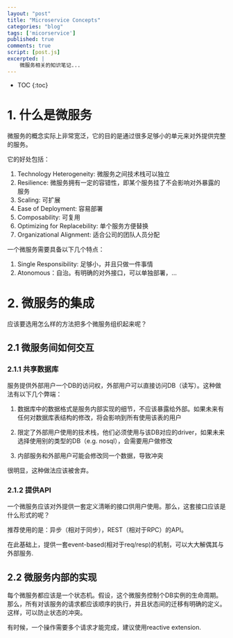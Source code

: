 ```yaml
---
layout: "post"
title: "Microservice Concepts"
categories: "blog"
tags: ['micorservice']
published: true
comments: true
script: [post.js]
excerpted: |
    微服务相关的知识笔记...
---
```


* TOC
{:toc}

# 1. 什么是微服务

微服务的概念实际上非常宽泛，它的目的是通过很多足够小的单元来对外提供完整的服务。

它的好处包括：

1. Technology Heterogeneity: 微服务之间技术栈可以独立
2. Resilience: 微服务拥有一定的容错性，即某个服务挂了不会影响对外暴露的服务
3. Scaling: 可扩展
4. Ease of Deployment: 容易部署
5. Composability: 可复用
6. Optimizing for Replacebility: 单个服务方便替换
7. Organizational Alignment: 适合公司的团队人员分配

一个微服务需要具备以下几个特点：

1. Single Responsibility: 足够小，并且只做一件事情
2. Atonomous：自治。有明确的对外接口，可以单独部署，...

# 2. 微服务的集成

应该要选用怎么样的方法把多个微服务组织起来呢？

## 2.1 微服务间如何交互

### 2.1.1 共享数据库

服务提供外部用户一个DB的访问权，外部用户可以直接访问DB（读写）。这种做法有以下几个弊端：

1. 数据库中的数据格式是服务内部实现的细节，不应该暴露给外部。如果未来有任何对数据库表结构的修改，将会影响到所有使用该表的用户

2. 限定了外部用户使用的技术栈，他们必须使用与该DB对应的driver，如果未来选择使用别的类型的DB（e.g. nosql），会需要用户做修改

3. 内部服务和外部用户可能会修改同一个数据，导致冲突

很明显，这种做法应该被舍弃。

### 2.1.2 提供API

一个微服务应该对外提供一套定义清晰的接口供用户使用。那么，这套接口应该是什么形式的呢？

推荐使用的是：异步（相对于同步），REST（相对于RPC）的API。

在此基础上，提供一套event-based(相对于req/resp)的机制，可以大大解偶其与外部服务.

## 2.2 微服务内部的实现

每个微服务都应该是一个状态机。假设，这个微服务控制个DB实例的生命周期。那么，所有对该服务的请求都应该顺序的执行，并且状态间的迁移有明确的定义。这样，可以防止状态的冲突。

有时候，一个操作需要多个请求才能完成，建议使用reactive extension.

